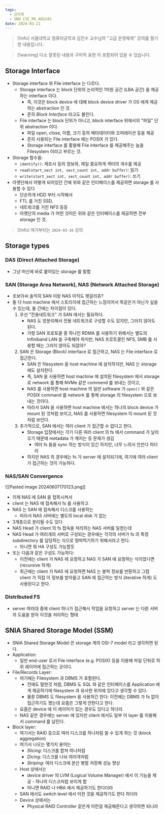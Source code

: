 ```yaml
---
tags:
  - 강의록
  - SNU_CSE_MS_AOS24S
date: 2024-03-21
---
```

> [!info] 서울대학교 컴퓨터공학과 김진수 교수님의 "고급 운영체제" 강의를 필기한 내용입니다.

> [!warning] 다소 잘못된 내용과 구어적 표현 이 포함되어 있을 수 있습니다.

## Storage Interface

- Storage interface 와 File interface 는 다르다.
	- Storage interface 는 block 단위의 논리적인 1차원 공간 (LBA 공간) 을 제공하는 interface 이다.
		- 즉, 이것은 block device 에 대해 block device driver 가 OS 에게 제공하는 abstraction 인 것.
		- 흔히 *Block Interface* 라고도 불린다.
	- File interface 는 block 단위가 아니고, block interface 위에서의 "파일" 단위 abstraction 이다.
		- 파일 open, close, 이름, 크기 등의 메타데이터와 오퍼레이션 등을 제공
		- 흔히 사용되는 File interface 에는 POSIX 가 있다.
		- Storage interface 를 활용해 File interface 를 제공해주는 놈을 Filesystem 이라고 부르는 것.
- Storage 함수들:
	- `identify()`: 제조사 등의 정보와, 제일 중요하게 섹터의 개수를 제공
	- `read(start_sect int, sect_count int, addr buffer)`: 읽기
	- `write(start_sect int, sect_count int, addr buffer)`: 쓰기
- 아랫단에서 어떻게 되어있던 간에 위와 같은 인터페이스를 제공하면 storage 를 사용할 수 있다
	- 단순하게 HDD 부터 시작해서
	- FTL 를 거친 SSD,
	- 네트워크를 거친 NFS 등등
	- 아랫단의 media 가 어떤 것이든 위와 같은 인터페이스를 제공하면 전부 storage 인 것.

> [!info] 여기부터는 `2024-03-26` 강의

## Storage types

### DAS (Direct Attached Storage)

- 그냥 머신에 바로 붙어있는 storage 를 말함

### SAN (Storage Area Network), NAS (Network Attached Storage)

- 조보아씨 솔직히 SAN 이랑 NAS 아직도 헷갈리쥬?
- 둘 다 host machine 에서 스토리지에 접근하는 느낌이어서 똑같은거 아닌가 싶을 수 있는데, 둘 간에는 차이점이 있다.
	1. 우선 "전용네트워크" 가 SAN 에서는 필요하다.
		- NAS 도 망분리해서 전용 네트워크로 구성할 수도 있지만, 그러지 않아도 된다.
		- 가령 SAN 프로토콜 중 하나인 RDMA 를 사용하기 위해서는 별도의 Infiniband LAN 을 구축해야 하지만, NAS 프로토콜인 NFS, SMB 를 사용할 때는 그러지 않아도 되잖아?
	2. SAN 은 Storage (Block) interface 로 접근하고, NAS 는 File interface 로 접근한다.
		- SAN 은 filesystem 을 host machine 에 설치하지만, NAS 는 storage 에도 설치한다.
		- 즉, SAN 을 사용하면 host machine 에 설치된 filesystem 에서 storage 로 network 를 통해 NVMe 같은 commend 를 보내는 것이고,
		- NAS 를 사용하면 host machine 의 일반 software 가 `open()` 와 같은 POSIX command 를 network 를 통해 storage 의 filesystem 으로 보내는 것이다.
		- 따라서 SAN 을 사용하면 host machine 에서는 하나의 block device 가 mount 된 것처럼 보이고, NAS 를 사용하면 filesystem 이 mount 된 것처럼 보인다.
	3. 추가적으로, SAN 에서는 여러 client 가 접근할 수 없다고 한다.
		- Storage 입장에서는 각기 다른 여러 client 의 fs 에서 command 가 날라오기 때문에 metadata 가 깨지는 등 문제가 생김
			- 여러 fs 들을 sync 하는 방식이 있긴 하지만, 너무 느려서 안쓴다 하더라
		- 하지만 NAS 의 경우에는 fs 가 server 에 설치되기에, 여기에 여러 client 가 접근하는 것이 가능하다.

### NAS/SAN Convergence

![[Pasted image 20240607170123.png]]

- 이제 NAS 에 SAN 을 접목시켜서
- client 는 NAS 에 접속해서 fs 를 사용하고
- NAS 는 SAN 에 접속해서 디스크를 사용하는
	- 따라서 NAS 서버에는 별도의 local disk 가 없는
- 3계층으로 분리될 수도 있다
- NAS Head 가 client 의 fs 접속을 처리하는 NAS 서버를 일컫는데
- NAS Head 가 여러개의 서버로 구성되는 경우에는 각각의 서버가 fs 의 특정 subdirectory 를 담당하는 식으로 땅따먹기하기 위해서라고 한다.
	- 아니면 뭐 HA 구성도 가능할듯
- 또는 다음과 같은 구성도 가능하다:
	- 이전에는 client 가 NAS 에 요청하고 NAS 가 SAN 에 요청하는 식이었다면 (recursive 하게)
	- 최근에는 client 가 NAS 에 요청하면 NAS 는 블럭 정보를 반환하고 그럼 client 가 직접 이 정보를 받아들고 SAN 에 접근하는 방식 (iterative 하게) 도 사용된다고 한다.

### Distributed FS

- server 여러대 중에 client 하나가 접근해서 작업을 요청하고 server 는 다른 서버의 도움을 받아 이것을 처리하는 형태

## SNIA Shared Storage Model (SSM)

- SNIA Shared Storage Model 은 storage 계의 OSI-7 model 라고 생각하면 된다.
- Application:
	- 일반 end-user 로서 File interface (e.g. POSIX) 등을 이용해 파일 단위로 하위 레이어에 접근하는 곳이다.
- File/Records Layer:
	- 여기에는 Filesystem 과 DBMS 가 포함된다.
		- 전에도 말한것 처럼, DBMS 도 SQL 와 같은 인터페이스를 Application 에게 제공하기에 filesystem 과 유사한 위치에 있다고 생각할 수 있다.
		- 물론 DBMS 도 filesystem 을 사용하긴 한다: 이전에는 DBMS 가 fs 없이 접근하기도 했는데 요즘은 그렇게 안한다고 한다.
	- 요즘은 device 에 이 레이어가 있는 경우도 있다고 하더라.
	- NAS 같은 경우에는 server 에 있지만 client 에서도 일부 이 layer 를 이용해서 command 를 날린다.
- Block layer:
	- 여기서는 RAID 등으로 여러 디스크를 하나처럼 쓸 수 있게 하는 것 (block aggregation)
	- 여기서 나오는 몇가지 용어는
		- *Slicing*: 디스크를 합쳐 하나처럼
		- *Dicing*: 디스크를 나눠 여러개처럼
		- *Striping*: 여러 디스크에 분산 병렬 저장해 성능 향상
	- Host 상에서는
		- device driver 의 LVM (Logical Volume Manager) 에서 이 기능을 제공 - 하나의 디스크처럼 보이게 함
		- 아니면 RAID 나 HBA 에서 제공하기도 한다더라
	- SAN 에서도 switch level 에서 이런 것을 제공하기도 한다 하더라
	- Device 상에서는
		- Physical RAID Controller 같은게 이런걸 제공해준다고 생각하면 되니라